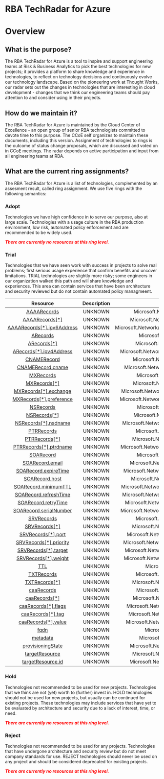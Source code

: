 
RBA TechRadar for Azure
=======================

# Overview

## What is the purpose?


The RBA TechRadar for Azure is a tool to inspire and support engineering teams at Risk & Business Analytics to pick the best technologies for new projects; it provides a platform to share knowledge and experience in technologies, to reflect on technology decisions and continuously evolve our technology landscape.  Based on the pioneering work at Thought Works, our radar sets out the changes in technologies that are interesting in cloud development - changes that we think our engineering teams should pay attention to and consider using in their projects.
## How do we maintain it?


The RBA TechRadar for Azure is maintained by the Cloud Center of Excellence - an open group of senior RBA technologists committed to devote time to this purpose.  The CCoE self organizes to maintain these documents, including this version.  Assignment of technologies to rings is the outcome of status change proposals, which are discussed and voted on in CCoE meetings.  The radar depends on active participation and input from all engineering teams at RBA.
## What are the current ring assignments?


The RBA TechRadar for Azure is a list of technologies, complemented by an assesment result, called ring assignment.  We use five rings with the following semantics:
### Adopt


Technologies we have high confidence in to serve our purpose, also at large scale.  Technologies with a usage culture in the RBA production environment, low risk, automated policy enforcement and are recommended to be widely used.  
  
***<font color="red"> There are currently no resources at this ring level. </font>***
### Trial


Technologies that we have seen work with success in projects to solve real problems;  first serious usage experience that confirm benefits and uncover limitations.  TRIAL technologies are slightly more risky; some engineers in our organization walked this path and will share knowledge and experiences.  This area can contain services that have been architecture and security reviewed but do not contain automated policy managmeent.  

|Resource|Description|Path|Status|
| :---: | :---: | :---: | :---: |
|[AAAARecords](https://github.com/openrba/python-azure-techradar/blob/master/Microsoft.Network/dnszones/SRV/AAAARecords)|UNKNOWN|Microsoft.Network/dnszones/SRV/AAAARecords|TRIAL|
|[AAAARecords[*]](https://github.com/openrba/python-azure-techradar/blob/master/Microsoft.Network/dnszones/SRV/AAAARecords[*])|UNKNOWN|Microsoft.Network/dnszones/SRV/AAAARecords[*]|TRIAL|
|[AAAARecords[*].ipv6Address](https://github.com/openrba/python-azure-techradar/blob/master/Microsoft.Network/dnszones/SRV/AAAARecords[*].ipv6Address)|UNKNOWN|Microsoft.Network/dnszones/SRV/AAAARecords[*].ipv6Address|TRIAL|
|[ARecords](https://github.com/openrba/python-azure-techradar/blob/master/Microsoft.Network/dnszones/SRV/ARecords)|UNKNOWN|Microsoft.Network/dnszones/SRV/ARecords|TRIAL|
|[ARecords[*]](https://github.com/openrba/python-azure-techradar/blob/master/Microsoft.Network/dnszones/SRV/ARecords[*])|UNKNOWN|Microsoft.Network/dnszones/SRV/ARecords[*]|TRIAL|
|[ARecords[*].ipv4Address](https://github.com/openrba/python-azure-techradar/blob/master/Microsoft.Network/dnszones/SRV/ARecords[*].ipv4Address)|UNKNOWN|Microsoft.Network/dnszones/SRV/ARecords[*].ipv4Address|TRIAL|
|[CNAMERecord](https://github.com/openrba/python-azure-techradar/blob/master/Microsoft.Network/dnszones/SRV/CNAMERecord)|UNKNOWN|Microsoft.Network/dnszones/SRV/CNAMERecord|TRIAL|
|[CNAMERecord.cname](https://github.com/openrba/python-azure-techradar/blob/master/Microsoft.Network/dnszones/SRV/CNAMERecord.cname)|UNKNOWN|Microsoft.Network/dnszones/SRV/CNAMERecord.cname|TRIAL|
|[MXRecords](https://github.com/openrba/python-azure-techradar/blob/master/Microsoft.Network/dnszones/SRV/MXRecords)|UNKNOWN|Microsoft.Network/dnszones/SRV/MXRecords|TRIAL|
|[MXRecords[*]](https://github.com/openrba/python-azure-techradar/blob/master/Microsoft.Network/dnszones/SRV/MXRecords[*])|UNKNOWN|Microsoft.Network/dnszones/SRV/MXRecords[*]|TRIAL|
|[MXRecords[*].exchange](https://github.com/openrba/python-azure-techradar/blob/master/Microsoft.Network/dnszones/SRV/MXRecords[*].exchange)|UNKNOWN|Microsoft.Network/dnszones/SRV/MXRecords[*].exchange|TRIAL|
|[MXRecords[*].preference](https://github.com/openrba/python-azure-techradar/blob/master/Microsoft.Network/dnszones/SRV/MXRecords[*].preference)|UNKNOWN|Microsoft.Network/dnszones/SRV/MXRecords[*].preference|TRIAL|
|[NSRecords](https://github.com/openrba/python-azure-techradar/blob/master/Microsoft.Network/dnszones/SRV/NSRecords)|UNKNOWN|Microsoft.Network/dnszones/SRV/NSRecords|TRIAL|
|[NSRecords[*]](https://github.com/openrba/python-azure-techradar/blob/master/Microsoft.Network/dnszones/SRV/NSRecords[*])|UNKNOWN|Microsoft.Network/dnszones/SRV/NSRecords[*]|TRIAL|
|[NSRecords[*].nsdname](https://github.com/openrba/python-azure-techradar/blob/master/Microsoft.Network/dnszones/SRV/NSRecords[*].nsdname)|UNKNOWN|Microsoft.Network/dnszones/SRV/NSRecords[*].nsdname|TRIAL|
|[PTRRecords](https://github.com/openrba/python-azure-techradar/blob/master/Microsoft.Network/dnszones/SRV/PTRRecords)|UNKNOWN|Microsoft.Network/dnszones/SRV/PTRRecords|TRIAL|
|[PTRRecords[*]](https://github.com/openrba/python-azure-techradar/blob/master/Microsoft.Network/dnszones/SRV/PTRRecords[*])|UNKNOWN|Microsoft.Network/dnszones/SRV/PTRRecords[*]|TRIAL|
|[PTRRecords[*].ptrdname](https://github.com/openrba/python-azure-techradar/blob/master/Microsoft.Network/dnszones/SRV/PTRRecords[*].ptrdname)|UNKNOWN|Microsoft.Network/dnszones/SRV/PTRRecords[*].ptrdname|TRIAL|
|[SOARecord](https://github.com/openrba/python-azure-techradar/blob/master/Microsoft.Network/dnszones/SRV/SOARecord)|UNKNOWN|Microsoft.Network/dnszones/SRV/SOARecord|TRIAL|
|[SOARecord.email](https://github.com/openrba/python-azure-techradar/blob/master/Microsoft.Network/dnszones/SRV/SOARecord.email)|UNKNOWN|Microsoft.Network/dnszones/SRV/SOARecord.email|TRIAL|
|[SOARecord.expireTime](https://github.com/openrba/python-azure-techradar/blob/master/Microsoft.Network/dnszones/SRV/SOARecord.expireTime)|UNKNOWN|Microsoft.Network/dnszones/SRV/SOARecord.expireTime|TRIAL|
|[SOARecord.host](https://github.com/openrba/python-azure-techradar/blob/master/Microsoft.Network/dnszones/SRV/SOARecord.host)|UNKNOWN|Microsoft.Network/dnszones/SRV/SOARecord.host|TRIAL|
|[SOARecord.minimumTTL](https://github.com/openrba/python-azure-techradar/blob/master/Microsoft.Network/dnszones/SRV/SOARecord.minimumTTL)|UNKNOWN|Microsoft.Network/dnszones/SRV/SOARecord.minimumTTL|TRIAL|
|[SOARecord.refreshTime](https://github.com/openrba/python-azure-techradar/blob/master/Microsoft.Network/dnszones/SRV/SOARecord.refreshTime)|UNKNOWN|Microsoft.Network/dnszones/SRV/SOARecord.refreshTime|TRIAL|
|[SOARecord.retryTime](https://github.com/openrba/python-azure-techradar/blob/master/Microsoft.Network/dnszones/SRV/SOARecord.retryTime)|UNKNOWN|Microsoft.Network/dnszones/SRV/SOARecord.retryTime|TRIAL|
|[SOARecord.serialNumber](https://github.com/openrba/python-azure-techradar/blob/master/Microsoft.Network/dnszones/SRV/SOARecord.serialNumber)|UNKNOWN|Microsoft.Network/dnszones/SRV/SOARecord.serialNumber|TRIAL|
|[SRVRecords](https://github.com/openrba/python-azure-techradar/blob/master/Microsoft.Network/dnszones/SRV/SRVRecords)|UNKNOWN|Microsoft.Network/dnszones/SRV/SRVRecords|TRIAL|
|[SRVRecords[*]](https://github.com/openrba/python-azure-techradar/blob/master/Microsoft.Network/dnszones/SRV/SRVRecords[*])|UNKNOWN|Microsoft.Network/dnszones/SRV/SRVRecords[*]|TRIAL|
|[SRVRecords[*].port](https://github.com/openrba/python-azure-techradar/blob/master/Microsoft.Network/dnszones/SRV/SRVRecords[*].port)|UNKNOWN|Microsoft.Network/dnszones/SRV/SRVRecords[*].port|TRIAL|
|[SRVRecords[*].priority](https://github.com/openrba/python-azure-techradar/blob/master/Microsoft.Network/dnszones/SRV/SRVRecords[*].priority)|UNKNOWN|Microsoft.Network/dnszones/SRV/SRVRecords[*].priority|TRIAL|
|[SRVRecords[*].target](https://github.com/openrba/python-azure-techradar/blob/master/Microsoft.Network/dnszones/SRV/SRVRecords[*].target)|UNKNOWN|Microsoft.Network/dnszones/SRV/SRVRecords[*].target|TRIAL|
|[SRVRecords[*].weight](https://github.com/openrba/python-azure-techradar/blob/master/Microsoft.Network/dnszones/SRV/SRVRecords[*].weight)|UNKNOWN|Microsoft.Network/dnszones/SRV/SRVRecords[*].weight|TRIAL|
|[TTL](https://github.com/openrba/python-azure-techradar/blob/master/Microsoft.Network/dnszones/SRV/TTL)|UNKNOWN|Microsoft.Network/dnszones/SRV/TTL|TRIAL|
|[TXTRecords](https://github.com/openrba/python-azure-techradar/blob/master/Microsoft.Network/dnszones/SRV/TXTRecords)|UNKNOWN|Microsoft.Network/dnszones/SRV/TXTRecords|TRIAL|
|[TXTRecords[*]](https://github.com/openrba/python-azure-techradar/blob/master/Microsoft.Network/dnszones/SRV/TXTRecords[*])|UNKNOWN|Microsoft.Network/dnszones/SRV/TXTRecords[*]|TRIAL|
|[caaRecords](https://github.com/openrba/python-azure-techradar/blob/master/Microsoft.Network/dnszones/SRV/caaRecords)|UNKNOWN|Microsoft.Network/dnszones/SRV/caaRecords|TRIAL|
|[caaRecords[*]](https://github.com/openrba/python-azure-techradar/blob/master/Microsoft.Network/dnszones/SRV/caaRecords[*])|UNKNOWN|Microsoft.Network/dnszones/SRV/caaRecords[*]|TRIAL|
|[caaRecords[*].flags](https://github.com/openrba/python-azure-techradar/blob/master/Microsoft.Network/dnszones/SRV/caaRecords[*].flags)|UNKNOWN|Microsoft.Network/dnszones/SRV/caaRecords[*].flags|TRIAL|
|[caaRecords[*].tag](https://github.com/openrba/python-azure-techradar/blob/master/Microsoft.Network/dnszones/SRV/caaRecords[*].tag)|UNKNOWN|Microsoft.Network/dnszones/SRV/caaRecords[*].tag|TRIAL|
|[caaRecords[*].value](https://github.com/openrba/python-azure-techradar/blob/master/Microsoft.Network/dnszones/SRV/caaRecords[*].value)|UNKNOWN|Microsoft.Network/dnszones/SRV/caaRecords[*].value|TRIAL|
|[fqdn](https://github.com/openrba/python-azure-techradar/blob/master/Microsoft.Network/dnszones/SRV/fqdn)|UNKNOWN|Microsoft.Network/dnszones/SRV/fqdn|TRIAL|
|[metadata](https://github.com/openrba/python-azure-techradar/blob/master/Microsoft.Network/dnszones/SRV/metadata)|UNKNOWN|Microsoft.Network/dnszones/SRV/metadata|TRIAL|
|[provisioningState](https://github.com/openrba/python-azure-techradar/blob/master/Microsoft.Network/dnszones/SRV/provisioningState)|UNKNOWN|Microsoft.Network/dnszones/SRV/provisioningState|TRIAL|
|[targetResource](https://github.com/openrba/python-azure-techradar/blob/master/Microsoft.Network/dnszones/SRV/targetResource)|UNKNOWN|Microsoft.Network/dnszones/SRV/targetResource|TRIAL|
|[targetResource.id](https://github.com/openrba/python-azure-techradar/blob/master/Microsoft.Network/dnszones/SRV/targetResource.id)|UNKNOWN|Microsoft.Network/dnszones/SRV/targetResource.id|TRIAL|

### Hold


Technologies not recommended to be used for new projects. Technologies that we think are not (yet) worth to (further) invest in.  HOLD technologies should not be used for new projects, but usually can be continued for existing projects.  These technologies may include services that have yet to be evaluated by architecture and security due to a lack of interest, time, or need.  
  
***<font color="red"> There are currently no resources at this ring level. </font>***
### Reject


Technologies not recommended to be used for any projects. Technologies that have undergone architecture and security review but do not meet company standards for use.  REJECT technologies should never be used on any project and should be considered deprecated for existing projects.  
  
***<font color="red"> There are currently no resources at this ring level. </font>***